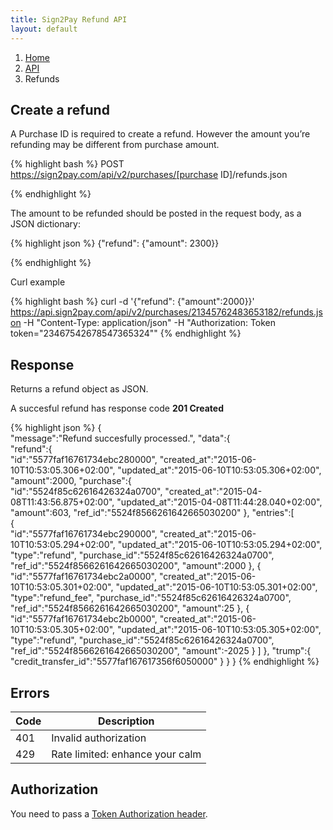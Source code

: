 ```yaml
---
title: Sign2Pay Refund API
layout: default
---
```


<ol class="breadcrumb">
  <li><a href="/">Home</a></li>
  <li><a href="/api/index.html">API</a></li>
  <li>Refunds</li>
</ol>

## Create a refund

A Purchase ID is required to create a refund. However the amount you’re refunding may be different from purchase amount.

{% highlight bash %}
POST https://sign2pay.com/api/v2/purchases/[purchase ID]/refunds.json

{% endhighlight %}

The amount to be refunded should be posted in the request body, as a JSON dictionary:

{% highlight json %}
{"refund": {"amount": 2300}}

{% endhighlight %}

Curl example

{% highlight bash %}
curl -d '{"refund": {"amount":2000}}' https://api.sign2pay.com/api/v2/purchases/21345762483653182/refunds.json -H "Content-Type: application/json" \-H "Authorization: Token token=\"23467542678547365324\""
{% endhighlight %}

## Response

Returns a refund object as JSON.

A succesful refund has response code **201 Created**

{% highlight json %}
{  
   "message":"Refund succesfully processed.",
   "data":{  
      "refund":{  
         "id":"5577faf16761734ebc280000",
         "created_at":"2015-06-10T10:53:05.306+02:00",
         "updated_at":"2015-06-10T10:53:05.306+02:00",
         "amount":2000,
         "purchase":{  
            "id":"5524f85c62616426324a0700",
            "created_at":"2015-04-08T11:43:56.875+02:00",
            "updated_at":"2015-04-08T11:44:28.040+02:00",
            "amount":603,
            "ref_id":"5524f8566261642665030200"
         },
         "entries":[  
            {  
               "id":"5577faf16761734ebc290000",
               "created_at":"2015-06-10T10:53:05.294+02:00",
               "updated_at":"2015-06-10T10:53:05.294+02:00",
               "type":"refund",
               "purchase_id":"5524f85c62616426324a0700",
               "ref_id":"5524f8566261642665030200",
               "amount":2000
            },
            {  
               "id":"5577faf16761734ebc2a0000",
               "created_at":"2015-06-10T10:53:05.301+02:00",
               "updated_at":"2015-06-10T10:53:05.301+02:00",
               "type":"refund_fee",
               "purchase_id":"5524f85c62616426324a0700",
               "ref_id":"5524f8566261642665030200",
               "amount":25
            },
            {  
               "id":"5577faf16761734ebc2b0000",
               "created_at":"2015-06-10T10:53:05.305+02:00",
               "updated_at":"2015-06-10T10:53:05.305+02:00",
               "type":"refund",
               "purchase_id":"5524f85c62616426324a0700",
               "ref_id":"5524f8566261642665030200",
               "amount":-2025
            }
         ]
      },
      "trump":{  
         "credit_transfer_id":"5577faf167617356f6050000"
      }
   }
}
{% endhighlight %}

## Errors

| Code      | Description
| ----------|---------------|
| 401       | Invalid authorization
| 429       | Rate limited: enhance your calm

## Authorization

You need to pass a [Token Authorization header](authorization.html).
